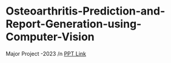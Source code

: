 # Osteoarthritis-Prediction-and-Report-Generation-using-Computer-Vision
Major Project -2023 /n
[PPT Link](https://www.canva.com/design/DAFbUZkyhEM/kADifLXohaPpAf7q4ZBbRQ/edit?utm_content=DAFbUZkyhEM&utm_campaign=designshare&utm_medium=link2&utm_source=sharebutton) 
